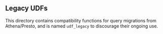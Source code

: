 ## Legacy UDFs

This directory contains compatibility functions for query migrations from Athena/Presto, and is named `udf_legacy` to discourage their ongoing use.
